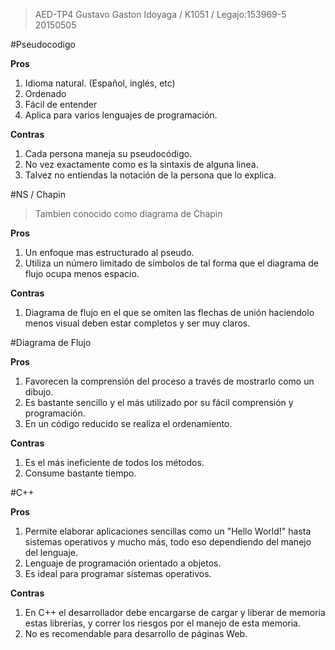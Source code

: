 > AED-TP4
> Gustavo Gaston Idoyaga / K1051 / Legajo:153969-5
> 20150505

#Pseudocodigo

**Pros**
1. Idioma natural. (Español, inglés, etc) 
2. Ordenado 
3. Fácil de entender 
4. Aplica para varios lenguajes de programación. 

**Contras**
1. Cada persona maneja su pseudocódigo. 
2. No vez exactamente como es la sintaxis de alguna linea. 
3. Talvez no entiendas la notación de la persona que lo explica.


#NS / Chapin

>Tambien conocido como diagrama de Chapin

**Pros**
1. Un enfoque mas estructurado al pseudo.
2. Utiliza un número limitado de símbolos de tal forma que el diagrama de flujo ocupa menos espacio.

**Contras**
1. Diagrama de flujo en el que se omiten las flechas de unión haciendolo menos visual deben estar completos y ser muy claros.


#Diagrama de Flujo

**Pros**
1. Favorecen la comprensión del proceso a través de mostrarlo como un dibujo. 
2. Es bastante sencillo y el más utilizado por su fácil comprensión y programación. 
3. En un código reducido se realiza el ordenamiento.

**Contras**
1. Es el más ineficiente de todos los métodos.
2. Consume bastante tiempo.

#C++

**Pros**
1. Permite elaborar aplicaciones sencillas como un "Hello World!" hasta sistemas operativos y mucho más, todo eso dependiendo del manejo del lenguaje.
2. Lenguaje de programación orientado a objetos.
3. Es ideal para programar sistemas operativos.

**Contras**
1. En C++ el desarrollador debe encargarse de cargar y liberar de memoria estas librerías, y correr los riesgos por el manejo de esta memoria.
2. No es recomendable para desarrollo de páginas Web.